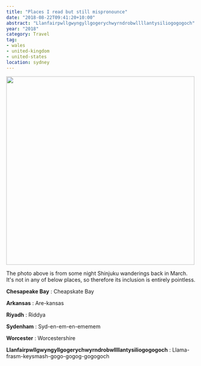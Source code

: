 ```yaml
---
title: "Places I read but still mispronounce"
date: "2018-08-22T09:41:20+10:00"
abstract: "Llanfairpwllgwyngyllgogerychwyrndrobwllllantysiliogogogoch"
year: "2018"
category: Travel
tag:
- wales
- united-kingdom
- united-states
location: sydney
---
```

<p><img src="https://rubenerd.com/files/2018/ours-shinjuku-night@1x.jpg" srcset="https://rubenerd.com/files/2018/ours-shinjuku-night@1x.jpg 1x, https://rubenerd.com/files/2018/ours-shinjuku-night@2x.jpg 2x" alt="" style="width:500px" /></p>

The photo above is from some night Shinjuku wanderings back in March. It's not in any of below places, so therefore its inclusion is entirely pointless.

**Chesapeake Bay**
: Cheapskate Bay<p></p>

**Arkansas**
: Are-kansas<p></p>

**Riyadh**
: Riddya<p></p>

**Sydenham**
: Syd-en-em-en-ememem<p></p>

**Worcester**
: Worcestershire<p></p>

**Llanfair&shy;pwllgwyngyll&shy;gogery&shy;chwyrn&shy;drobwll&shy;llan&shy;tysilio&shy;gogo&shy;goch**
: Llama-frasm-keysmash-gogo-gogog-gogogoch


